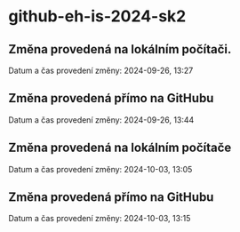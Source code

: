 # github-eh-is-2024-sk2

## Změna provedená na lokálním počítači.
Datum a čas provedení změny: 2024-09-26, 13:27

## Změna provedená přímo na GitHubu
Datum a čas provedení změny: 2024-09-26, 13:44

## Změna provedená na lokálním počítače
Datum a čas provedení změny: 2024-10-03, 13:05

## Změna provedená přímo na GitHubu
Datum a čas provedení změny: 2024-10-03, 13:15
